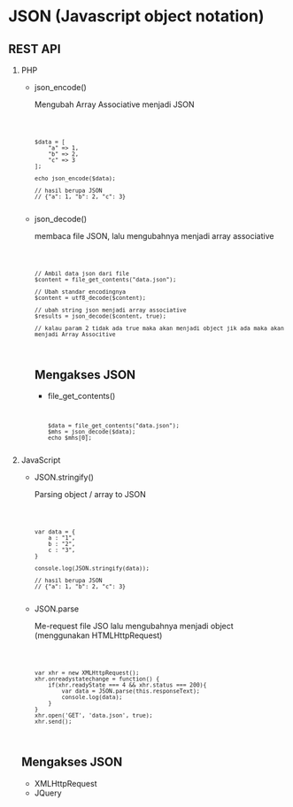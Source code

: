 <h1>JSON (Javascript object notation)</h1>
<h2>REST API</h2>
<ol>
 <li>PHP</li>
 <ul>
 <li>json_encode()</li>
 <p>Mengubah Array Associative menjadi JSON</p>

<code>

    $data = [
        "a" => 1,
        "b" => 2,
        "c" => 3
    ];

    echo json_encode($data);

    // hasil berupa JSON
    // {"a": 1, "b": 2, "c": 3}

</code>
<li>json_decode()</li>
<p>membaca file JSON, lalu mengubahnya menjadi array associative</p>
<code>

    // Ambil data json dari file
    $content = file_get_contents("data.json");

    // Ubah standar encodingnya
    $content = utf8_decode($content);

    // ubah string json menjadi array associative
    $results = json_decode($content, true);

    // kalau param 2 tidak ada true maka akan menjadi object jik ada maka akan menjadi Array Associtive

</code>

<h2>Mengakses JSON</h2>
<ul>
<li>file_get_contents()</li>
<code>

    $data = file_get_contents("data.json");
    $mhs = json_decode($data);
    echo $mhs[0];

</code>
</ul>
 </ul>
 <li>JavaScript</li>
 <ul>
    <li>JSON.stringify()</li>
    <p>Parsing object / array to JSON</p>
<code>
    
    var data = {
        a : "1",
        b : "2",
        c : "3",
    }

    console.log(JSON.stringify(data));

    // hasil berupa JSON
    // {"a": 1, "b": 2, "c": 3}

</code>

<li>JSON.parse</li>
<p>Me-request file JSO lalu mengubahnya menjadi object (menggunakan HTMLHttpRequest)</p>

<code>

    var xhr = new XMLHttpRequest();
    xhr.onreadystatechange = function() {
        if(xhr.readyState === 4 && xhr.status === 200){
            var data = JSON.parse(this.responseText);
            console.log(data);
        }
    }
    xhr.open('GET', 'data.json', true);
    xhr.send();

</code>

</ul>

<h2>Mengakses JSON</h2>
<ul>
    <li>XMLHttpRequest</li>
    <li>JQuery</li>
<ul>
</ol>
